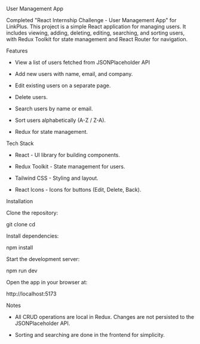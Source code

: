User Management App

Completed "React Internship Challenge - User Management App" for LinkPlus.
This project is a simple React application for managing users. It includes viewing, adding, deleting, editing, searching, and sorting users, with Redux Toolkit for state management and React Router for navigation.

Features

- View a list of users fetched from JSONPlaceholder API

- Add new users with name, email, and company.

- Edit existing users on a separate page.

- Delete users.

- Search users by name or email.

- Sort users alphabetically (A-Z / Z-A).

- Redux for state management.


Tech Stack

- React - UI library for building components.

- Redux Toolkit - State management for users.

- Tailwind CSS - Styling and layout.

- React Icons - Icons for buttons (Edit, Delete, Back).


Installation

Clone the repository:

git clone <your-repo-url>
cd <your-repo-folder>


Install dependencies:

npm install


Start the development server:

npm run dev


Open the app in your browser at:

http://localhost:5173

Notes

- All CRUD operations are local in Redux. Changes are not persisted to the JSONPlaceholder API.

- Sorting and searching are done in the frontend for simplicity.
